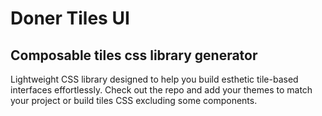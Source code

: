 # Doner Tiles UI

## Composable tiles css library generator

Lightweight CSS library designed to help you build esthetic tile-based interfaces effortlessly.
Check out the repo and add your themes to match your project or build tiles CSS excluding some components.
